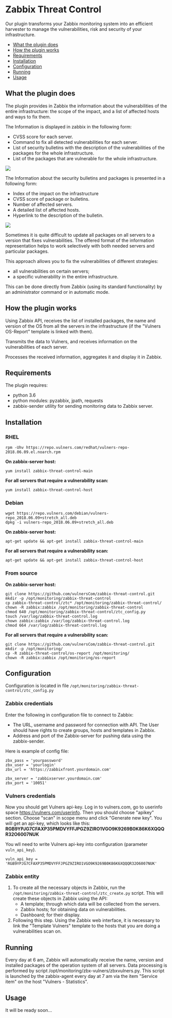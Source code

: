 # Zabbix Threat Control
Оur plugin transforms your Zabbix monitoring system into an efficient harvester to manage the vulnerabilities, risk and security of your infrastructure.

  * [What the plugin does](#what-the-plugin-does)
  * [How the plugin works](#how-the-plugin-works)
  * [Requirements](#requirements)
  * [Installation](#installation)
  * [Сonfiguration](#configuration)
  * [Running](#running)
  * [Usage](#usage)
  
## What the plugin does

The plugin provides in Zabbix the information about the vulnerabilities of the entire infrastructure: the scope of the impact, and a list of affected hosts and ways to fix them.

The Information is displayed in zabbix in the following form:

- CVSS score for each server.
- Command to fix all detected vulnerabilities for each server.
- List of security bulletins with the description of the vulnerabilities of the packages for the whole infrastructure.
- List of the packages that are vulnerable for the whole infrastructure.


![](https://github.com/vulnersCom/zabbix-threat-control/blob/master/docs/hosts.gif)


The Information about the security bulletins and packages is presented in a following form:

- Index of the impact on the infrastructure
- CVSS score of package or bulletins.
- Number of affected servers.
- A detailed list of affected hosts.
- Hyperlink to the description of the bulletin.

![](https://github.com/vulnersCom/zabbix-threat-control/blob/master/docs/pkgs.gif)

Sometimes it is quite difficult to update all packages on all servers to a version that fixes vulnerabilities. The offered format of the information representation helps to work selectively with both needed servers and particular packages.

This approach allows you to fix the vulnerabilities of different strategies:

- all vulnerabilities on certain servers;
- a specific vulnerability in the entire infrastructure.

This can be done directly from Zabbix (using its standard functionality) by an administrator command or in automatic mode.

## How the plugin works

Using Zabbix API, receives the list of installed packages, the name and version of the OS from all the servers in the infrastructure (if the "Vulners OS-Report" template is linked with them).

Transmits the data to Vulners, and receives information on the vulnerabilities of each server.

Processes the received information, aggregates it and display it in Zabbix.

## Requirements

The plugin requires:

- python 3.6
- python modules: pyzabbix, jpath, requests 
- zabbix-sender utility for sending monitoring data to Zabbix server.

## Installation

### RHEL

    rpm -Uhv https://repo.vulners.com/redhat/vulners-repo-2018.06.09.el.noarch.rpm

**On zabbix-server host:**

    yum install zabbix-threat-control-main

**For all servers that require a vulnerability scan:**

    yum install zabbix-threat-control-host


### Debian

    wget https://repo.vulners.com/debian/vulners-repo_2018.06.09+stretch_all.deb
    dpkg -i vulners-repo_2018.06.09+stretch_all.deb

**On zabbix-server host:**

    apt-get update && apt-get install zabbix-threat-control-main

**For all servers that require a vulnerability scan:**

    apt-get update && apt-get install zabbix-threat-control-host

### From source

**On zabbix-server host:**

    git clone https://github.com/vulnersCom/zabbix-threat-control.git
    mkdir -p /opt/monitoring/zabbix-threat-control
    cp zabbix-threat-control/ztc* /opt/monitoring/zabbix-threat-control/
    chown -R zabbix:zabbix /opt/monitoring/zabbix-threat-control
    chmod 640 /opt/monitoring/zabbix-threat-control/ztc_config.py
    touch /var/log/zabbix-threat-control.log
    chown zabbix:zabbix /var/log/zabbix-threat-control.log
    chmod 664 /var/log/zabbix-threat-control.log

**For all servers that require a vulnerability scan:**

    git clone https://github.com/vulnersCom/zabbix-threat-control.git
    mkdir -p /opt/monitoring/
    cp -R zabbix-threat-control/os-report /opt/monitoring/
    chown -R zabbix:zabbix /opt/monitoring/os-report

## Configuration

Configuration is located in file `/opt/monitoring/zabbix-threat-control/ztc_config.py`

### Zabbix credentials

Enter the following in configuration file to connect to Zabbix:
-	The URL, username and password for connection with API. The User should have rights to create groups, hosts and templates in Zabbix.
-	Address and port of the Zabbix-server for pushing data using the zabbix-sender.

Here is example of config file:

```
zbx_pass = 'yourpassword'
zbx_user = 'yourlogin'
zbx_url = 'https://zabbixfront.yourdomain.com'

zbx_server = 'zabbixserver.yourdomain.com'
zbx_port = '10051'
```
### Vulners credentials

Now you should get Vulners api-key. Log in to vulners.com, go to userinfo space https://vulners.com/userinfo. Then you should choose "apikey" section.
Choose "scan" in scope menu and click "Generate new key". You will get an api-key, which looks like this:
**RGB9YPJG7CFAXP35PMDVYFFJPGZ9ZIRO1VGO9K9269B0K86K6XQQQR32O6007NUK**

You wll need to write Vulners api-key into configuration (parameter ```vuln_api_key```).

```
vuln_api_key = 'RGB9YPJG7CFAXP35PMDVYFFJPGZ9ZIRO1VGO9K9269B0K86K6XQQQR32O6007NUK'
```

### Zabbix entity

1. To create all the necessary objects in Zabbix, run the `/opt/monitoring/zabbix-threat-control/ztc_create.py` script. This will create these objects in Zabbix using the API:
   * A template; through which data will be collected from the servers.
   * Zabbix hosts; for obtaining data on vulnerabilities.
   * Dashboard; for their display.
2. Following this step. Using the Zabbix web interface, it is necessary to link the "Template Vulners" template to the hosts that you are doing a vulnerabilities scan on.

## Running

Every day at 6 am, Zabbix will automatically receive the name, version and installed packages of the operation system of all servers.
Data processing is performed by script /opt/monitoring/zbx-vulners/zbxvulners.py.
This script is launched by the zabbix-agent every day at 7 am via the item "Service item" on the host "Vulners - Statistics".

## Usage
It will be ready soon...

